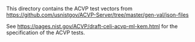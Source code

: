 [//]: # (SPDX-License-Identifier: CC-BY-4.0)

This directory contains the ACVP test vectors from
https://github.com/usnistgov/ACVP-Server/tree/master/gen-val/json-files

See https://pages.nist.gov/ACVP/draft-celi-acvp-ml-kem.html for the specification of the ACVP tests.
